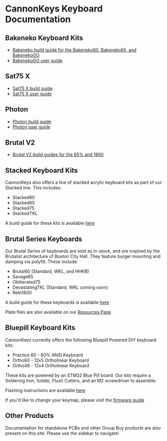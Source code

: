 # CannonKeys Keyboard Documentation

## Bakeneko Keyboard Kits

- [Bakeneko build guide for the Bakeneko60, Bakeneko65, and BakenekoGO](bakeneko.md)
- [BakenekoGO user guide](bakenekogo-user-guide.md)

## Sat75 X

- [Sat75 X build guide](sat75-x.md)
- [Sat75 X user guide](satisfaction75/user_guide.md)

## Photon

- [Photon build guide](photon-build-guide.md)
- [Photon user guide](photon-user-guide.md)

## Brutal V2
- [Brutal V2 build guides for the 65% and 1800](brutal-v2-build-guide.md)

## Stacked Keyboard Kits
CannonKeys also offers a line of stacked acrylic keyboard kits as part of our Stacked line. This includes:

- Stacked60
- Stacked65
- Stacked75
- StackedTKL

A build guide for these kits is available [here](stacked/stacked_build.md) 

## Brutal Series Keyboards
Our Brutal Series of keyboards are sold as in-stock, and are inspired by the Brutalist architecture of Boston City Hall. They feature burger mounting and damping via polyfill. These include:

- Brutal60 (Standard, WKL, and HHKB)
- Savage65
- Obliterated75
- DevastatingTKL (Standard, WKL coming soon)
- Rekt1800

A build guide for these keyboards is available [here](brutal/brutal_build.md)

Plate files are also available on our [Resources Page](resources.md)

## Bluepill Keyboard Kits
CannonKeys currently offers the following Bluepill Powered DIY keyboard kits:

- Practice 60 - 60% ANSI Keyboard
- Ortho60 - 12x5 Ortholinear Keyboard
- Ortho48 - 12x4 Ortholinear Keyboard

These kits are powered by an STM32 Blue Pill board. Our kits require a Soldering Iron, Solder, Flush Cutters, and an M2 screwdriver to assemble.

Flashing instructions are available [here](flashing.md)

If you'd like to change your keymap, please visit the [firmware guide](firmware.md)

## Other Products

Documentation for standalone PCBs and other Group Buy products are also present on this site. Please use the sidebar to navigate!
